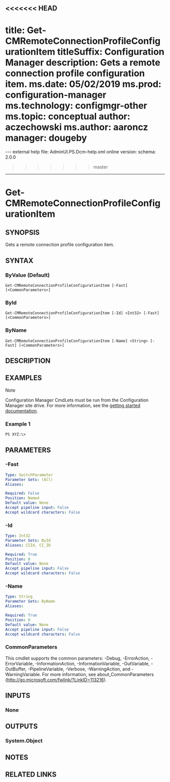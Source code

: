 <<<<<<< HEAD
---
title: Get-CMRemoteConnectionProfileConfigurationItem
titleSuffix: Configuration Manager
description: Gets a remote connection profile configuration item.
ms.date: 05/02/2019
ms.prod: configuration-manager
ms.technology: configmgr-other
ms.topic: conceptual
author: aczechowski
ms.author: aaroncz
manager: dougeby
=======
﻿---
external help file: AdminUI.PS.Dcm-help.xml
online version: 
schema: 2.0.0
>>>>>>> master
---

# Get-CMRemoteConnectionProfileConfigurationItem

## SYNOPSIS
Gets a remote connection profile configuration item.

## SYNTAX

### ByValue (Default)
```
Get-CMRemoteConnectionProfileConfigurationItem [-Fast] [<CommonParameters>]
```

### ById
```
Get-CMRemoteConnectionProfileConfigurationItem [-Id] <Int32> [-Fast] [<CommonParameters>]
```

### ByName
```
Get-CMRemoteConnectionProfileConfigurationItem [-Name] <String> [-Fast] [<CommonParameters>]
```

## DESCRIPTION
 

## EXAMPLES

> [!NOTE]
> Configuration Manager CmdLets must be run from the Configuration Manager site drive. For more information, see the [getting started documentation](https://docs.microsoft.com/powershell/sccm/overview).


### Example 1
```
PS XYZ:\>  
```

 

## PARAMETERS

### -Fast
 

```yaml
Type: SwitchParameter
Parameter Sets: (All)
Aliases: 

Required: False
Position: Named
Default value: None
Accept pipeline input: False
Accept wildcard characters: False
```

### -Id
 

```yaml
Type: Int32
Parameter Sets: ById
Aliases: CIId, CI_ID

Required: True
Position: 0
Default value: None
Accept pipeline input: False
Accept wildcard characters: False
```

### -Name
 

```yaml
Type: String
Parameter Sets: ByName
Aliases: 

Required: True
Position: 0
Default value: None
Accept pipeline input: False
Accept wildcard characters: False
```

### CommonParameters
This cmdlet supports the common parameters: -Debug, -ErrorAction, -ErrorVariable, -InformationAction, -InformationVariable, -OutVariable, -OutBuffer, -PipelineVariable, -Verbose, -WarningAction, and -WarningVariable. For more information, see about_CommonParameters (http://go.microsoft.com/fwlink/?LinkID=113216).

## INPUTS

### None

## OUTPUTS

### System.Object

## NOTES

## RELATED LINKS

